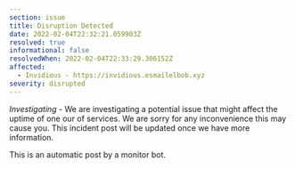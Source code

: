 ```yaml
---
section: issue
title: Disruption Detected
date: 2022-02-04T22:32:21.059903Z
resolved: true
informational: false
resolvedWhen: 2022-02-04T22:33:29.306152Z
affected:
  - Invidious - https://invidious.esmailelbob.xyz
severity: disrupted
---
```

*Investigating* - We are investigating a potential issue that might affect the uptime of one our of services. We are sorry for any inconvenience this may cause you. This incident post will be updated once we have more information.

This is an automatic post by a monitor bot.
        